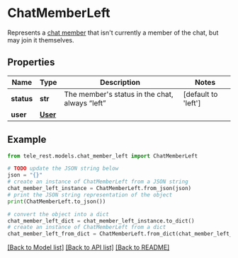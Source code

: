 # ChatMemberLeft

Represents a [chat member](https://core.telegram.org/bots/api/#chatmember) that isn't currently a member of the chat, but may join it themselves.

## Properties

Name | Type | Description | Notes
------------ | ------------- | ------------- | -------------
**status** | **str** | The member&#39;s status in the chat, always “left” | [default to 'left']
**user** | [**User**](User.md) |  | 

## Example

```python
from tele_rest.models.chat_member_left import ChatMemberLeft

# TODO update the JSON string below
json = "{}"
# create an instance of ChatMemberLeft from a JSON string
chat_member_left_instance = ChatMemberLeft.from_json(json)
# print the JSON string representation of the object
print(ChatMemberLeft.to_json())

# convert the object into a dict
chat_member_left_dict = chat_member_left_instance.to_dict()
# create an instance of ChatMemberLeft from a dict
chat_member_left_from_dict = ChatMemberLeft.from_dict(chat_member_left_dict)
```
[[Back to Model list]](../README.md#documentation-for-models) [[Back to API list]](../README.md#documentation-for-api-endpoints) [[Back to README]](../README.md)


